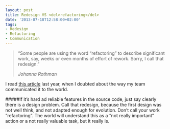 ```yaml
---
layout: post
title: Redesign VS <del>refactoring</del>
date: '2013-07-18T12:58:00+02:00'
tags:
- Redesign
- Refactoring
- Communication
---
```

<blockquote>
  <p>
    “Some people are using the word “refactoring” to describe significant work, say, weeks or even months of effort of rework. Sorry, I call that redesign.”
  </p>
  <footer><cite title="Johanna Rothman">Johanna Rothman</cite></footer>
</blockquote>

I read [this article](http://www.jrothman.com/blog/mpd/2011/03/refactoring-and-redesign-are-different.html) last year, when I doubted about the way my team communicated it to the world.

#####If it’s hard ad reliable features in the source code, just say clearly there is a design problem. Call that redesign, because the first design was not well think, and not adapted enough for evolution. 
Don’t call your work “refactoring”. The world will understand this as a “not really important” action or a not really valuable task, but it really is.
